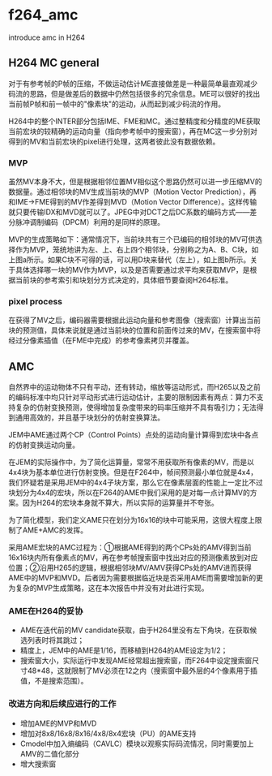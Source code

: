 # f264_amc
introduce amc in H264

## H264 MC general
对于有参考帧的P帧的压缩，不做运动估计ME直接做差是一种最简单最直观减少码流的思路，但是做差后的数据中仍然包括很多的冗余信息。ME可以很好的找出当前帧P帧和前一帧中的"像素块"的运动，从而起到减少码流的作用。

H264中的整个INTER部分包括IME、FME和MC。通过整精度和分精度的ME获取当前宏块的较精确的运动向量（指向参考帧中的搜索窗），再在MC这一步分别对得到的MV和当前宏块的pixel进行处理，这两者彼此没有数据依赖。

### MVP
虽然MV本身不大，但是根据相邻位置MV相似这个思路仍然可以进一步压缩MV的数据量。通过相邻块的MV生成当前块的MVP（Motion Vector Prediction），再和IME->FME得到的MV作差得到MVD（Motion Vector Difference）。这样传输就只要传输IDX和MVD就可以了。JPEG中对DCT之后DC系数的编码方式——差分脉冲调制编码（DPCM）利用的是同样的原理。

MVP的生成策略如下：通常情况下，当前块共有三个已编码的相邻块的MV可供选择作为MVP，笼统地讲为左、上、右上四个相邻块，分别称之为A、B、C块，如上图a所示。如果C块不可得的话，可以用D块来替代（左上），如上图b所示。关于具体选择哪一块的MV作为MVP，以及是否需要通过求平均来获取MVP，是根据当前块的参考索引和块划分方式决定的，具体细节要查阅H264标准。

### pixel process
在获得了MV之后，编码器需要根据此运动向量和参考图像（搜索窗）计算出当前块的预测值，具体来说就是通过当前块的位置和前面传过来的MV，在搜索窗中将经过分像素插值（在FME中完成）的参考像素拷贝并覆盖。

## AMC
自然界中的运动物体不只有平动，还有转动，缩放等运动形式，而H265以及之前的编码标准中均只针对平动形式进行运动估计，主要的限制因素有两点：算力不支持复杂的仿射变换预测，使得增加复杂度带来的码率压缩并不具有吸引力；无法得到通用高效的，并且基于块划分的仿射变换算法。

JEM中AME通过两个CP（Control Points）点处的运动向量计算得到宏块中各点的仿射变换运动向量。

在JEM的实际操作中，为了简化运算量，常常不用获取所有像素的MV，而是以4x4块为基本单位进行仿射变换。但是在F264中，帧间预测最小单位就是4x4，我们怀疑若是采用JEM中的4x4子块方案，那么它在像素层面的性能上一定比不过块划分为4x4的宏块，所以在F264的AME中我们采用的是对每一点计算MV的方案。因为H264的宏块本身就不算大，所以实际的运算量并不夸张。

为了简化模型，我们定义AME只在划分为16x16的块中可能采用，这很大程度上限制了AME+AMC的发挥。

采用AME宏块的AMC过程为：①根据AME得到的两个CPs处的AMV得到当前16x16块内所有像素点的MV，再在参考帧搜索窗中找出对应的预测像素放到对应位置；②沿用H265的逻辑，根据相邻块MV/AMV获得CPs处的AMV进而获得AME中的MVP和MVD。后者因为需要根据临近块是否采用AME而需要增加新的更为复杂的MVP生成策略，这在本次报告中并没有对此进行实现。

### AME在H264的妥协
- AME在迭代前的MV candidate获取，由于H264里没有左下角块，在获取候选列表时将其跳过；
- 精度上，JEM中的AME是1/16，而移植到H264的AME设定为1/2；
- 搜索窗大小，实际运行中发现AME经常超出搜索窗，而F264中设定搜索窗尺寸48*48，这就限制了MV必须在12之内（搜索窗中最外层的4个像素用于插值，不是搜索范围）。

### 改进方向和后续应进行的工作
- 增加AME的MVP和MVD
- 增加对8x8/16x8/8x16/4x8/8x4宏块（PU）的AME支持
- Cmodel中加入熵编码（CAVLC）模块以观察实际码流情况，同时需要加上AMV的二值化部分
- 增大搜索窗
